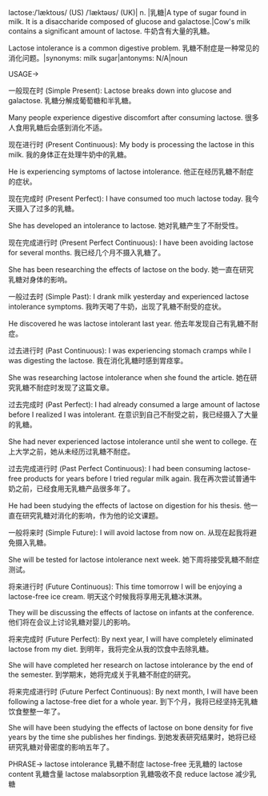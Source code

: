 lactose:/ˈlæktoʊs/ (US) /ˈlæktəʊs/ (UK)| n. |乳糖|A type of sugar found in milk. It is a disaccharide composed of glucose and galactose.|Cow's milk contains a significant amount of lactose.  牛奶含有大量的乳糖。

Lactose intolerance is a common digestive problem. 乳糖不耐症是一种常见的消化问题。|synonyms:  milk sugar|antonyms: N/A|noun


USAGE->

一般现在时 (Simple Present):
Lactose breaks down into glucose and galactose. 乳糖分解成葡萄糖和半乳糖。

Many people experience digestive discomfort after consuming lactose. 很多人食用乳糖后会感到消化不适。


现在进行时 (Present Continuous):
My body is processing the lactose in this milk. 我的身体正在处理牛奶中的乳糖。

He is experiencing symptoms of lactose intolerance. 他正在经历乳糖不耐症的症状。


现在完成时 (Present Perfect):
I have consumed too much lactose today. 我今天摄入了过多的乳糖。

She has developed an intolerance to lactose. 她对乳糖产生了不耐受性。


现在完成进行时 (Present Perfect Continuous):
I have been avoiding lactose for several months. 我已经几个月不摄入乳糖了。

She has been researching the effects of lactose on the body.  她一直在研究乳糖对身体的影响。


一般过去时 (Simple Past):
I drank milk yesterday and experienced lactose intolerance symptoms.  我昨天喝了牛奶，出现了乳糖不耐受的症状。

He discovered he was lactose intolerant last year. 他去年发现自己有乳糖不耐症。


过去进行时 (Past Continuous):
I was experiencing stomach cramps while I was digesting the lactose. 我在消化乳糖时感到胃痉挛。

She was researching lactose intolerance when she found the article.  她在研究乳糖不耐症时发现了这篇文章。


过去完成时 (Past Perfect):
I had already consumed a large amount of lactose before I realized I was intolerant. 在意识到自己不耐受之前，我已经摄入了大量的乳糖。

She had never experienced lactose intolerance until she went to college.  在上大学之前，她从未经历过乳糖不耐症。


过去完成进行时 (Past Perfect Continuous):
I had been consuming lactose-free products for years before I tried regular milk again. 我在再次尝试普通牛奶之前，已经食用无乳糖产品很多年了。

He had been studying the effects of lactose on digestion for his thesis. 他一直在研究乳糖对消化的影响，作为他的论文课题。



一般将来时 (Simple Future):
I will avoid lactose from now on. 从现在起我将避免摄入乳糖。

She will be tested for lactose intolerance next week. 她下周将接受乳糖不耐症测试。


将来进行时 (Future Continuous):
This time tomorrow I will be enjoying a lactose-free ice cream. 明天这个时候我将享用无乳糖冰淇淋。

They will be discussing the effects of lactose on infants at the conference. 他们将在会议上讨论乳糖对婴儿的影响。


将来完成时 (Future Perfect):
By next year, I will have completely eliminated lactose from my diet. 到明年，我将完全从我的饮食中去除乳糖。

She will have completed her research on lactose intolerance by the end of the semester. 到学期末，她将完成关于乳糖不耐症的研究。


将来完成进行时 (Future Perfect Continuous):
By next month, I will have been following a lactose-free diet for a whole year. 到下个月，我将已经坚持无乳糖饮食整整一年了。

She will have been studying the effects of lactose on bone density for five years by the time she publishes her findings.  到她发表研究结果时，她将已经研究乳糖对骨密度的影响五年了。

PHRASE->
lactose intolerance 乳糖不耐症
lactose-free  无乳糖的
lactose content 乳糖含量
lactose malabsorption 乳糖吸收不良
reduce lactose 减少乳糖
